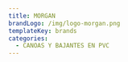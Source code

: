 ```yaml
---
title: MORGAN
brandLogo: /img/logo-morgan.png
templateKey: brands
categories:
  - CANOAS Y BAJANTES EN PVC
---
```


